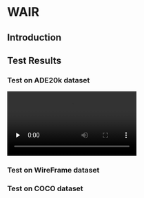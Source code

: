 # WAIR
## Introduction

## Test Results

### Test on ADE20k dataset
<video id="video" controls="" preload="none">
    <source id="mp4" src="https://github.com/loong8888/WAIR/tree/main/results/ADE20K_division_model_dataset_FOV_2.mp4" type="video/mp4">
</video>


### Test on WireFrame dataset

### Test on COCO dataset

### 